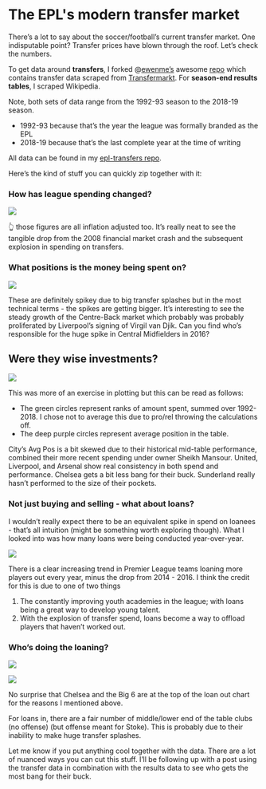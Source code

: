 # The EPL's modern transfer market

There’s a lot to say about the soccer/football’s current transfer
market. One indisputable point? Transfer prices have blown through the
roof. Let’s check the numbers.

To get data around **transfers**, I forked
@[ewenme’s](https://github.com/ewenme) awesome
[repo](https://github.com/ewenme/transfers) which contains transfer data
scraped from [Transfermarkt](https://www.transfermarkt.co.uk/). For
**season-end results tables**, I scraped Wikipedia.

Note, both sets of data range from the 1992-93 season to the 2018-19
season.

-   1992-93 because that’s the year the league was formally branded as
    the EPL
-   2018-19 because that’s the last complete year at the time of writing

All data can be found in my [epl-transfers
repo](https://github.com/delafields/data-projects/tree/master/epl-transfers).

Here’s the kind of stuff you can quickly zip together with it:

### How has league spending changed?

![](C:/Users/jfields/Desktop/Code/data-projects/epl-transfers/plots/total_spend_YoY.png)

👆 those figures are all inflation adjusted too. It’s really neat to see
the tangible drop from the 2008 financial market crash and the
subsequent explosion in spending on transfers.

### What positions is the money being spent on?

![](C:/Users/jfields/Desktop/Code/data-projects/epl-transfers/plots/position_spend_YoY.png)

These are definitely spikey due to big transfer splashes but in the most
technical terms - the spikes are getting bigger. It’s interesting to see
the steady growth of the Centre-Back market which probably was probably
proliferated by Liverpool’s signing of Virgil van Djik. Can you find
who’s responsible for the huge spike in Central Midfielders in 2016?

Were they wise investments?
---------------------------

![](C:/Users/jfields/Desktop/Code/data-projects/epl-transfers/plots/spend_vs_rank.png)

This was more of an exercise in plotting but this can be read as
follows:

-   The green circles represent ranks of amount spent, summed over
    1992-2018.  I chose not to average this due to pro/rel throwing the calculations off.
-   The deep purple circles represent average position in the table.

City’s Avg Pos is a bit skewed due to their historical mid-table
performance, combined their more recent spending under owner Sheikh
Mansour. United, Liverpool, and Arsenal show real consistency in both
spend and performance. Chelsea gets a bit less bang for their buck.
Sunderland really hasn’t performed to the size of their pockets.

### Not just buying and selling - what about loans?

I wouldn’t really expect there to be an equivalent spike in spend on
loanees - that’s all intuition (might be something worth exploring
though). What I looked into was how many loans were being conducted
year-over-year.

![](C:/Users/jfields/Desktop/Code/data-projects/epl-transfers/plots/loans_YoY.png)

There is a clear increasing trend in Premier League teams loaning more
players out every year, minus the drop from 2014 - 2016. I think the
credit for this is due to one of two things

1.  The constantly improving youth academies in the league; with loans
    being a great way to develop young talent.
2.  With the explosion of transfer spend, loans become a way to offload
    players that haven’t worked out.

### Who’s doing the loaning?

![](C:/Users/jfields/Desktop/Code/data-projects/epl-transfers/plots/loans_per_team.png)

![](C:/Users/jfields/Desktop/Code/data-projects/epl-transfers/plots/loans_by_movementNteam.png)

No surprise that Chelsea and the Big 6 are at the top of the loan out
chart for the reasons I mentioned above.

For loans in, there are a fair number of middle/lower end of the table
clubs (no offense) (but offense meant for Stoke). This is probably due
to their inability to make huge transfer splashes.

Let me know if you put anything cool together with the data. There are a
lot of nuanced ways you can cut this stuff. I’ll be following up with a
post using the transfer data in combination with the results data to see
who gets the most bang for their buck.
